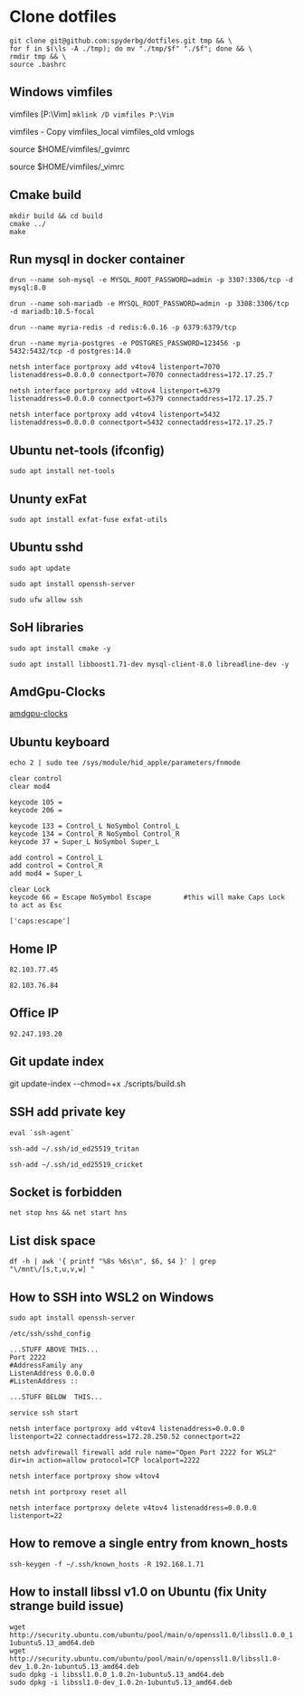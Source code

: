 # Clone dotfiles

```
git clone git@github.com:spyderbg/dotfiles.git tmp && \ 
for f in $(\ls -A ./tmp); do mv "./tmp/$f" "./$f"; done && \
rmdir tmp && \
source .bashrc
```


## Windows vimfiles
vimfiles [P:\Vim]
``mklink /D vimfiles P:\Vim``

vimfiles - Copy
vimfiles_local
vimfiles_old
vmlogs

source $HOME/vimfiles/_gvimrc

source $HOME/vimfiles/_vimrc



## Cmake build 
    mkdir build && cd build
    cmake ../
    make


## Run mysql in docker container
```
drun --name soh-mysql -e MYSQL_ROOT_PASSWORD=admin -p 3307:3306/tcp -d mysql:8.0
```

```
drun --name soh-mariadb -e MYSQL_ROOT_PASSWORD=admin -p 3308:3306/tcp -d mariadb:10.5-focal
```

```
drun --name myria-redis -d redis:6.0.16 -p 6379:6379/tcp
```

```
drun --name myria-postgres -e POSTGRES_PASSWORD=123456 -p 5432:5432/tcp -d postgres:14.0
```

```
netsh interface portproxy add v4tov4 listenport=7070 listenaddress=0.0.0.0 connectport=7070 connectaddress=172.17.25.7
```

```
netsh interface portproxy add v4tov4 listenport=6379 listenaddress=0.0.0.0 connectport=6379 connectaddress=172.17.25.7
```

```
netsh interface portproxy add v4tov4 listenport=5432 listenaddress=0.0.0.0 connectport=5432 connectaddress=172.17.25.7
```

## Ubuntu net-tools (ifconfig)
```
sudo apt install net-tools
```

## Ununty exFat 

```
sudo apt install exfat-fuse exfat-utils
```

## Ubuntu sshd

```
sudo apt update

sudo apt install openssh-server

sudo ufw allow ssh
```

## SoH libraries
 
 ```
 sudo apt install cmake -y
 
 sudo apt install libboost1.71-dev mysql-client-8.0 libreadline-dev -y
 ```
 
 ## AmdGpu-Clocks
 
 [amdgpu-clocks](https://github.com/sibradzic/amdgpu-clocks)
 
 ## Ubuntu keyboard
 
```
echo 2 | sudo tee /sys/module/hid_apple/parameters/fnmode
```
 
```
clear control
clear mod4

keycode 105 = 
keycode 206 =

keycode 133 = Control_L NoSymbol Control_L
keycode 134 = Control_R NoSymbol Control_R
keycode 37 = Super_L NoSymbol Super_L

add control = Control_L
add control = Control_R
add mod4 = Super_L

clear Lock
keycode 66 = Escape NoSymbol Escape        #this will make Caps Lock to act as Esc
```

```
['caps:escape']
```

## Home IP
```
82.103.77.45
```

```
82.103.76.84 
```

## Office IP
 ```
 92.247.193.20
 ```
 
 ## Git update index
 git update-index --chmod=+x ./scripts/build.sh
 
 ## SSH add private key
 ```
 eval `ssh-agent`
 ```
 ```
 ssh-add ~/.ssh/id_ed25519_tritan
 ```
 ```
 ssh-add ~/.ssh/id_ed25519_cricket
 ```
 
 ## Socket is forbidden
 ```
 net stop hns && net start hns
 ```
 
 ## List disk space
 ```
 df -h | awk '{ printf "%8s %6s\n", $6, $4 }' | grep "\/mnt\/[s,t,u,v,w] "
 ```
 
 ## How to SSH into WSL2 on Windows
 ```
 sudo apt install openssh-server
 ```
 ```
/etc/ssh/sshd_config

...STUFF ABOVE THIS...
Port 2222
#AddressFamily any
ListenAddress 0.0.0.0
#ListenAddress ::

...STUFF BELOW  THIS...
```
```
service ssh start
```
```
netsh interface portproxy add v4tov4 listenaddress=0.0.0.0 listenport=22 connectaddress=172.28.250.52 connectport=22
```
```
netsh advfirewall firewall add rule name="Open Port 2222 for WSL2" dir=in action=allow protocol=TCP localport=2222
```
```
netsh interface portproxy show v4tov4
```
```
netsh int portproxy reset all
```
```
netsh interface portproxy delete v4tov4 listenaddress=0.0.0.0 listenport=22
```

## How to remove a single entry from known_hosts
```
ssh-keygen -f ~/.ssh/known_hosts -R 192.168.1.71
```

## How to install libssl v1.0 on Ubuntu (fix Unity strange build issue) 
```
wget http://security.ubuntu.com/ubuntu/pool/main/o/openssl1.0/libssl1.0.0_1.0.2n-1ubuntu5.13_amd64.deb
wget http://security.ubuntu.com/ubuntu/pool/main/o/openssl1.0/libssl1.0-dev_1.0.2n-1ubuntu5.13_amd64.deb
sudo dpkg -i libssl1.0.0_1.0.2n-1ubuntu5.13_amd64.deb 
sudo dpkg -i libssl1.0-dev_1.0.2n-1ubuntu5.13_amd64.deb
```

